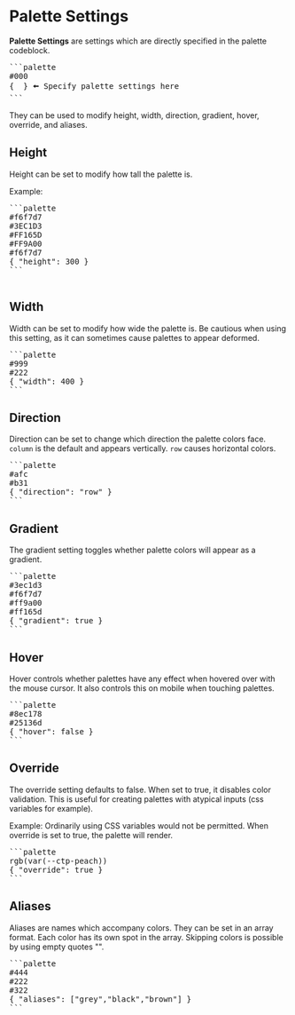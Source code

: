 # Palette Settings

**Palette Settings** are settings which are directly specified in the palette codeblock.
<pre>
```palette
#000
{  } 🠨 Specify palette settings here
```
</pre>
They can be used to modify height, width, direction, gradient, hover, override, and aliases.

## Height

Height can be set to modify how tall the palette is.

Example:

<pre>
```palette
#f6f7d7
#3EC1D3
#FF165D
#FF9A00
#f6f7d7
{ "height": 300 }
```

</pre>

## Width

Width can be set to modify how wide the palette is.
Be cautious when using this setting, as it can sometimes cause palettes to appear deformed.

<pre>
```palette
#999
#222
{ "width": 400 }
```
</pre>

## Direction

Direction can be set to change which direction the palette colors face.
`column` is the default and appears vertically. `row` causes horizontal colors.

<pre>
```palette
#afc
#b31
{ "direction": "row" }
```
</pre>

## Gradient

The gradient setting toggles whether palette colors will appear as a gradient.

<pre>
```palette
#3ec1d3
#f6f7d7
#ff9a00
#ff165d
{ "gradient": true }
```
</pre>

## Hover

Hover controls whether palettes have any effect when hovered over with the mouse cursor.
It also controls this on mobile when touching palettes.

<pre>
```palette
#8ec178
#25136d
{ "hover": false }
```
</pre>

## Override

The override setting defaults to false.
When set to true, it disables color validation.
This is useful for creating palettes with atypical inputs (css variables for example).

Example:
Ordinarily using CSS variables would not be permitted.
When override is set to true, the palette will render.

<pre>
```palette
rgb(var(--ctp-peach))
{ "override": true }
```
</pre>


## Aliases

Aliases are names which accompany colors.
They can be set in an array format.
Each color has its own spot in the array.
Skipping colors is possible by using empty quotes "".

<pre>
```palette
#444
#222
#322
{ "aliases": ["grey","black","brown"] }
```
</pre>